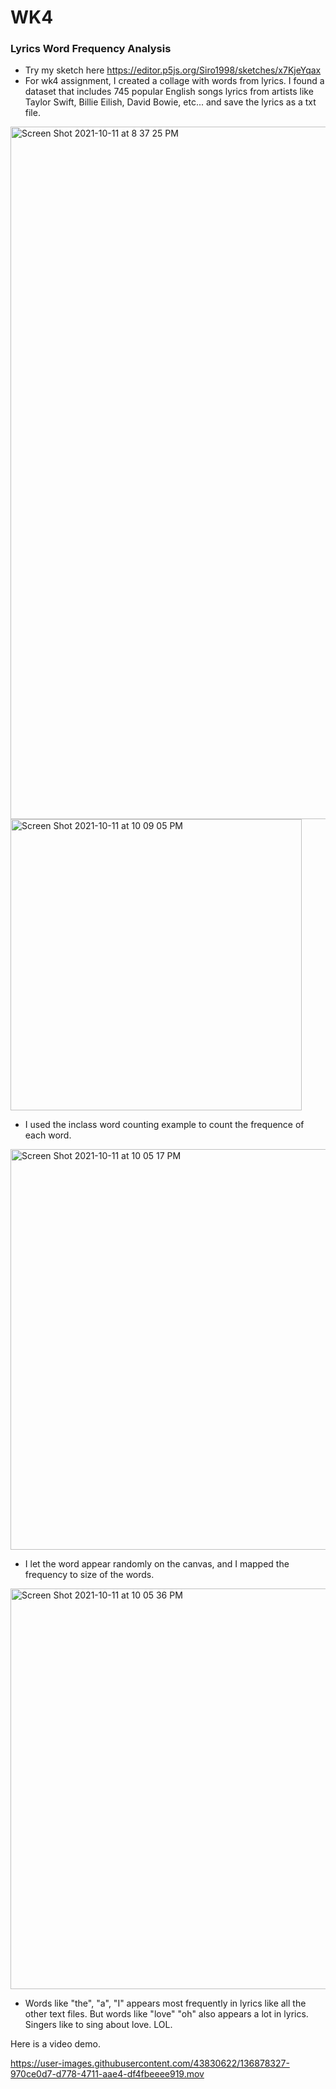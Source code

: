# WK4

### Lyrics Word Frequency Analysis

* Try my sketch here https://editor.p5js.org/Siro1998/sketches/x7KjeYqax
* For wk4 assignment, I created a collage with words from lyrics. I found a dataset that includes 745 popular English songs lyrics from artists like Taylor Swift, Billie Eilish, David Bowie, etc... and save the lyrics as a txt file.

<img width="1108" alt="Screen Shot 2021-10-11 at 8 37 25 PM" src="https://user-images.githubusercontent.com/43830622/136878516-36eb5fb2-ad97-4287-a978-008713dd5224.png"><img width="466" alt="Screen Shot 2021-10-11 at 10 09 05 PM" src="https://user-images.githubusercontent.com/43830622/136879289-ef082286-247c-4af2-a149-624a825a3327.png">

* I used the inclass word counting example to count the frequence of each word.

<img width="641" alt="Screen Shot 2021-10-11 at 10 05 17 PM" src="https://user-images.githubusercontent.com/43830622/136878887-2c802f3e-903d-405c-9fbe-81a32e15fba7.png">

* I let the word appear randomly on the canvas, and I mapped the frequency to size of the words. 

<img width="641" alt="Screen Shot 2021-10-11 at 10 05 36 PM" src="https://user-images.githubusercontent.com/43830622/136878892-829d3260-8e02-4270-84bb-2a70a40908dc.png">

* Words like "the", "a", "I" appears most frequently in lyrics like all the other text files. But words like "love" "oh" also appears a lot in lyrics. Singers like to sing about love. LOL.

Here is a video demo.

https://user-images.githubusercontent.com/43830622/136878327-970ce0d7-d778-4711-aae4-df4fbeeee919.mov


